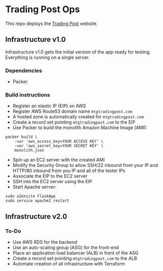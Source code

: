 # Trading Post Ops

This repo deploys the [Trading Post](https://github.com/cheuklau/trading-post) website.

## Infrastructure v1.0

Infrastructure v1.0 gets the initial version of the app ready for testing. Everything is running on a single server.

### Dependencies

- Packer

### Build instructions

- Register an elastic IP (EIP) on AWS
- Register AWS Route53 domain name `mtgtradingpost.com`
- A hosted zone is automatically created for `mtgtradingpost.com`
- Create a record set pointing `mtgtradingpost.com` to the EIP
- Use Packer to build the monolith Amazon Machine Image (AMI):
```
packer build \
    -var 'aws_access_key=YOUR ACCESS KEY' \
    -var 'aws_secret_key=YOUR SECRET KEY' \
    monolith.json
```
- Spin up an EC2 server with the created AMI
- Modify the Security Group to allow SSH/22 inbound from your IP and HTTP/80 inbound from you IP and all of the tester IPs
- Associate the EIP to the EC2 server
- SSH into the EC2 server using the EIP
- Start Apache server:
```
sudo a2ensite FlaskApp
sudo service apache2 restart
```

## Infrastructure v2.0

### To-Do
- Use AWS RDS for the backend
- Use an auto-scaling group (ASG) for the front-end
- Place an application load balancer (ALB) in front of the ASG
- Create a record set pointing `mtgtradingpost.com` to the ALB
- Automate creation of all infrastructure with Terraform

###